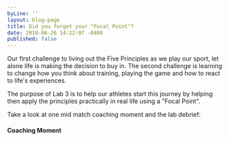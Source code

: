```yaml
---
byLine: ''
layout: blog-page
title: Did you forget your "Focal Point"?
date: 2018-06-26 14:22:07 -0400
published: false
---
```

Our first challenge to living out the Five Principles as we play our sport, let alone life is making the decision to buy in.  The second challenge is learning to change how you think about training, playing the game and how to react to life's experiences.

The purpose of Lab 3 is to help our athletes start this journey by helping then apply the principles practically in real life using a "Focal Point".

Take a look at one mid match coaching moment and the lab debrief:

#### Coaching Moment